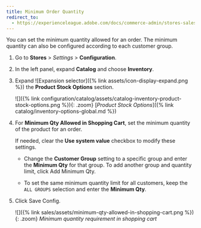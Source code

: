 ```yaml
---
title: Minimum Order Quantity
redirect_to:
  - https://experienceleague.adobe.com/docs/commerce-admin/stores-sales/point-of-purchase/cart/cart-configuration.html#minimum-order-quantity
---
```


You can set the minimum quantity allowed for an order. The minimum quantity can also be configured according to each customer group.

1. Go to **Stores** > _Settings_ > **Configuration**.

1. In the left panel, expand **Catalog** and choose **Inventory**.

1. Expand ![Expansion selector]({% link assets/icon-display-expand.png %}) the **Product Stock Options** section.

   ![]({% link configuration/catalog/assets/catalog-inventory-product-stock-options.png %}){: .zoom}
   [_Product Stock Options_]({% link catalog/inventory-options-global.md %})

1. For **Minimum Qty Allowed in Shopping Cart**, set the minimum quantity of the product for an order.

    If needed, clear the **Use system value** checkbox to modify these settings.

    - Change the **Customer Group** setting to a specific group and enter the **Minimum Qty** for that group. To add another group and quantity limit, click <span class="btn">Add Minimum Qty<span class="btn">.

    - To set the same minimum quantity limit for all customers, keep the `ALL GROUPS` selection and enter the **Minimum Qty**.

1. Click <span class="btn">Save Config</span>.

    ![]({% link sales/assets/minimum-qty-allowed-in-shopping-cart.png %}){: .zoom}
    _Minimum quantity requirement in shopping cart_
